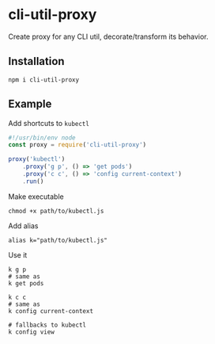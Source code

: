 # cli-util-proxy

Create proxy for any CLI util, decorate/transform its behavior.

## Installation

```
npm i cli-util-proxy
```

## Example

Add shortcuts to `kubectl`

```javascript
#!/usr/bin/env node
const proxy = require('cli-util-proxy') 

proxy('kubectl')
	.proxy('g p', () => 'get pods')
	.proxy('c c', () => 'config current-context')
	.run()
```

Make executable

```
chmod +x path/to/kubectl.js
```

Add alias

```
alias k="path/to/kubectl.js"
```

Use it

```
k g p
# same as
k get pods

k c c
# same as
k config current-context

# fallbacks to kubectl
k config view
```
